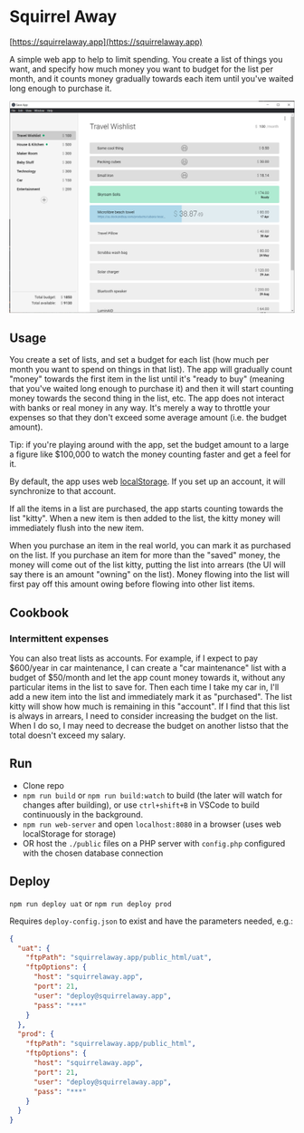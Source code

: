 # Squirrel Away

[https://squirrelaway.app](https://squirrelaway.app)

A simple web app to help to limit spending. You create a list of things you want, and specify how much money you want to budget for the list per month, and it counts money gradually towards each item until you've waited long enough to purchase it.

![screenshot](screenshot.jpg)

## Usage 

You create a set of lists, and set a budget for each list (how much per month you want to spend on things in that list). The app will gradually count "money" towards the first item in the list until it's "ready to buy" (meaning that you've waited long enough to purchase it) and then it will start counting money towards the second thing in the list, etc. The app does not interact with banks or real money in any way. It's merely a way to throttle your expenses so that they don't exceed some average amount (i.e. the budget amount).

Tip: if you're playing around with the app, set the budget amount to a large a figure like $100,000 to watch the money counting faster and get a feel for it.

By default, the app uses web [localStorage](https://developer.mozilla.org/en-US/docs/Web/API/Window/localStorage). If you set up an account, it will synchronize to that account.

If all the items in a list are purchased, the app starts counting towards the list "kitty". When a new item is then added to the list, the kitty money will immediately flush into the new item.

When you purchase an item in the real world, you can mark it as purchased on the list. If you purchase an item for more than the "saved" money, the money will come out of the list kitty, putting the list into arrears (the UI will say there is an amount "owning" on the list). Money flowing into the list will first pay off this amount owing before flowing into other list items.

## Cookbook

### Intermittent expenses

You can also treat lists as accounts. For example, if I expect to pay $600/year in car maintenance, I can create a "car maintenance" list with a budget of $50/month and let the app count money towards it, without any particular items in the list to save for. Then each time I take my car in, I'll add a new item into the list and immediately mark it as "purchased". The list kitty will show how much is remaining in this "account". If I find that this list is always in arrears, I need to consider increasing the budget on the list. When I do so, I may need to decrease the budget on another listso that the total doesn't exceed my salary.

## Run

  - Clone repo
  - `npm run build` or `npm run build:watch` to build (the later will watch for changes after building), or use `ctrl+shift+B` in VSCode to build continuously in the background.
  - `npm run web-server` and open `localhost:8080` in a browser (uses web localStorage for storage)
  - OR host the `./public` files on a PHP server with `config.php` configured with the chosen database connection

## Deploy

`npm run deploy uat` or `npm run deploy prod`

Requires `deploy-config.json` to exist and have the parameters needed, e.g.:

```json
{
  "uat": {
    "ftpPath": "squirrelaway.app/public_html/uat",
    "ftpOptions": {
      "host": "squirrelaway.app",
      "port": 21,
      "user": "deploy@squirrelaway.app",
      "pass": "***"
    }
  },
  "prod": {
    "ftpPath": "squirrelaway.app/public_html",
    "ftpOptions": {
      "host": "squirrelaway.app",
      "port": 21,
      "user": "deploy@squirrelaway.app",
      "pass": "***"
    }
  }
}
```

